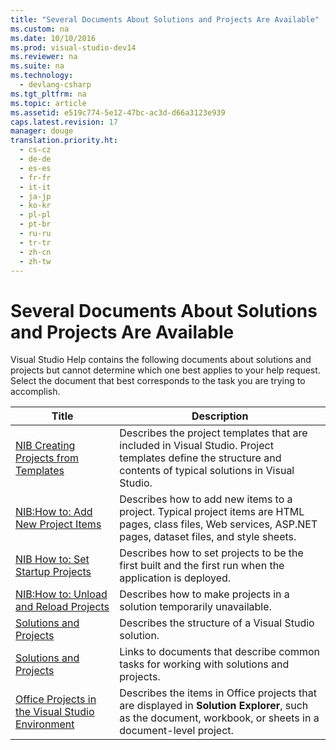 ```yaml
---
title: "Several Documents About Solutions and Projects Are Available"
ms.custom: na
ms.date: 10/10/2016
ms.prod: visual-studio-dev14
ms.reviewer: na
ms.suite: na
ms.technology: 
  - devlang-csharp
ms.tgt_pltfrm: na
ms.topic: article
ms.assetid: e519c774-5e12-47bc-ac3d-d66a3123e939
caps.latest.revision: 17
manager: douge
translation.priority.ht: 
  - cs-cz
  - de-de
  - es-es
  - fr-fr
  - it-it
  - ja-jp
  - ko-kr
  - pl-pl
  - pt-br
  - ru-ru
  - tr-tr
  - zh-cn
  - zh-tw
---
```

# Several Documents About Solutions and Projects Are Available
Visual Studio Help contains the following documents about solutions and projects but cannot determine which one best applies to your help request. Select the document that best corresponds to the task you are trying to accomplish.  
  
|Title|Description|  
|-----------|-----------------|  
|[NIB Creating Projects from Templates](assetId:///7c36d86a-6b79-4480-8228-0f925f1204b2)|Describes the project templates that are included in Visual Studio. Project templates define the structure and contents of typical solutions in Visual Studio.|  
|[NIB:How to: Add New Project Items](assetId:///63d3e16b-de6e-4bb5-a0e3-ecec762201ce)|Describes how to add new items to a project. Typical project items are HTML pages, class files, Web services, ASP.NET pages, dataset files, and style sheets.|  
|[NIB How to: Set Startup Projects](assetId:///31465836-0911-48db-a5d9-e456b635e970)|Describes how to set projects to be the first built and the first run when the application is deployed.|  
|[NIB:How to: Unload and Reload Projects](assetId:///abc0155b-8fcb-4ffc-95b6-698518a7100b)|Describes how to make projects in a solution temporarily unavailable.|  
|[Solutions and Projects](../VS_IDE/Solutions-and-Projects-in-Visual-Studio.md)|Describes the structure of a Visual Studio solution.|  
|[Solutions and Projects](../VS_IDE/Solutions-and-Projects-in-Visual-Studio.md)|Links to documents that describe common tasks for working with solutions and projects.|  
|[Office Projects in the Visual Studio Environment](../Topic/Office%20Projects%20in%20the%20Visual%20Studio%20Environment.md)|Describes the items in Office projects that are displayed in **Solution Explorer**, such as the document, workbook, or sheets in a document-level project.|